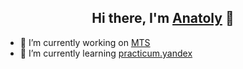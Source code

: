 <h2 align="center">Hi there, I'm <a href="https://t.me/medved_bambykov" target="_blank">Anatoly</a> 👋</h2>
  
+ 🔭 I’m currently working on [MTS](https://mts.ru/)
+ 🌱 I’m currently learning [practicum.yandex](https://practicum.yandex.ru/data-analyst/)
<!--
**AnatolyKuzmin/AnatolyKuzmin** is a ✨ _special_ ✨ repository because its `README.md` (this file) appears on your GitHub profile.

Here are some ideas to get you started:

- 🔭 I’m currently working on ...
- 🌱 I’m currently learning ...
- 👯 I’m looking to collaborate on ...
- 🤔 I’m looking for help with ...
- 💬 Ask me about ...
- 📫 How to reach me: ...
- 😄 Pronouns: ...
- ⚡ Fun fact: ...
-->

